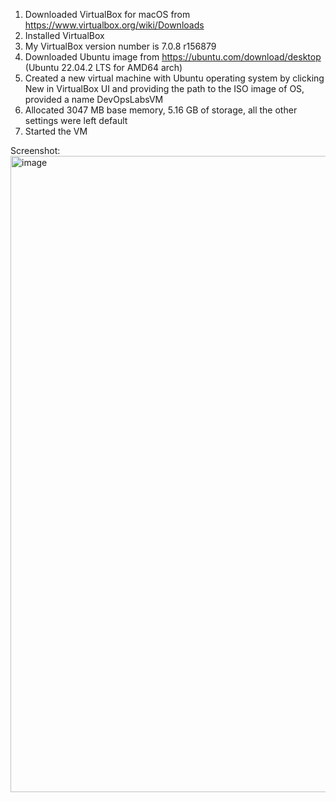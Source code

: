 1. Downloaded VirtualBox for macOS from https://www.virtualbox.org/wiki/Downloads
2. Installed VirtualBox
3. My VirtualBox version number is 7.0.8 r156879
4. Downloaded Ubuntu image from https://ubuntu.com/download/desktop (Ubuntu 22.04.2 LTS for AMD64 arch)
5. Created a new virtual machine with Ubuntu operating system by clicking New in VirtualBox UI and providing the path to the ISO image of OS, provided a name DevOpsLabsVM
6. Allocated 3047 MB base memory, 5.16 GB of storage, all the other settings were left default
7. Started the VM

Screenshot:
<img width="1018" alt="image" src="https://github.com/dariamikl/labs/assets/32385940/ff6eee5e-c339-4c12-a76e-c6fa3f2677ea">
